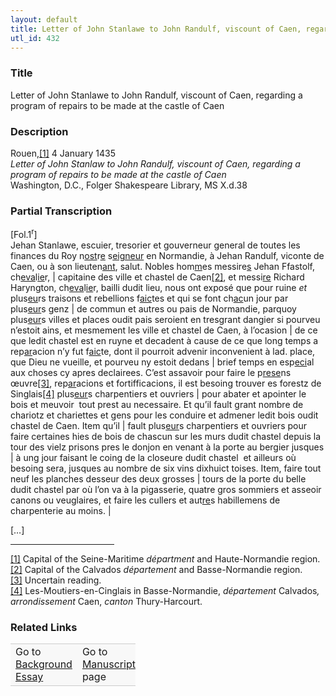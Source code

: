 ```yaml
---  
layout: default  
title: Letter of John Stanlawe to John Randulf, viscount of Caen, regarding a program of repairs to be made at the castle of Caen  
utl_id: 432
---
```


### Title

Letter of John Stanlawe to John Randulf, viscount of Caen, regarding a program of repairs to be made at the castle of Caen

### Description

<p>Rouen,<a href="#_ftn1" name="_ftnref1" title="" id="_ftnref1">[1]</a> 4 January 1435<br /><em>Letter of John Stanlaw to John Randulf, viscount of Caen, regarding a program of repairs to be made at the castle of Caen</em><br />
Washington, D.C., Folger Shakespeare Library, MS X.d.38</p>



### Partial Transcription

<p>[Fol.1<sup>r</sup>]<br />
Jehan Stanlawe, escuier, tresorier et gouverneur general de toutes les finances du Roy n<u>ost</u>r<u>e</u> s<u>eigneur</u> en Normandie, à Jehan Randulf, viconte de Caen, ou à son lieuten<u>ant</u>, salut. Nobles hom<u>m</u>es messire<u>s</u> Jehan Ffastolf, ch<u>eva</u>l<u>ie</u>r, | capitaine des ville et chastel de Caen<a href="#_ftn2" name="_ftnref2" title="" id="_ftnref2">[2]</a>, et messi<u>re</u> Richard Haryngton, ch<u>eva</u>l<u>ie</u>r, bailli dudit lieu, nous ont exposé que pour ruine <em>et</em> plus<u>eu</u>rs traisons et rebellions f<u>aic</u>tes et qui se font ch<u>ac</u>un jour par plus<u>eur</u>s genz | de commun et autres ou pais de Normandie, parquoy plus<u>eur</u>s villes et places oudit pais seroient en tresgrant dangier si pourveu n’estoit ains, et mesmement les ville et chastel de Caen, à l’ocasion | de ce que ledit chastel est en ruyne et decadent à cause de ce que long temps a rep<u>ar</u>acion n’y fut f<u>aic</u>te, dont il pourroit advenir inconvenient à lad. place, que Dieu ne vueille, et pourveu ny estoit dedans | brief temps en esp<u>eci</u>al aux choses cy apres declairees. C’est assavoir pour faire le p<u>rese</u>ns œuvre<a href="#_ftn3" name="_ftnref3" title="" id="_ftnref3">[3]</a>, rep<u>ar</u>acions et fortifficacions, il est besoing trouver es forestz de Singlais<a href="#_ftn4" name="_ftnref4" title="" id="_ftnref4">[4]</a> plus<u>eur</u>s charpentiers et ouvriers | pour abater et apointer le bois et meuvoir  tout prest au necessaire. Et qu’il fault grant nombre de chariotz et chariettes et gens pour les conduire et admener ledit bois oudit chastel de Caen. Item qu’il | fault plus<u>eur</u>s charpentiers et ouvriers pour faire certaines hies de bois de chascun sur les murs dudit chastel depuis la tour des vielz prisons pres le donjon en venant à la porte au bergier jusques | à ung jour faisant le coing de la closeure dudit chastel  et ailleurs où besoing sera, jusques au nombre de six vins dixhuict toises. Item, faire tout neuf les planches desseur des deux grosses | tours de la porte du belle dudit chastel par où l’on va à la pigasserie, quatre gros sommiers et asseoir canons ou veuglaires, et faire les cullers et aut<u>re</u>s habillemens de charpenterie au moins. |</p>
<p>[…]</p>
<div>
<hr align="left" size="1" width="33%" /><div id="ftn1"><a href="#_ftnref1" name="_ftn1" title="" id="_ftn1">[1]</a> Capital of the Seine-Maritime <em>départment</em> and Haute-Normandie region.</div>
<div id="ftn2"><a href="#_ftnref2" name="_ftn2" title="" id="_ftn2">[2]</a> Capital of the Calvados <em>département</em> and Basse-Normandie region.</div>
<div id="ftn3"><a href="#_ftnref3" name="_ftn3" title="" id="_ftn3">[3]</a> Uncertain reading.</div>
<div id="ftn4"><a href="#_ftnref4" name="_ftn4" title="" id="_ftn4">[4]</a> Les-Moutiers-en-Cinglais in Basse-Normandie, <em>département</em> Calvados<em>, arrondissement</em> Caen, <em>canton </em>Thury-Harcourt.</div>
</div>



### Related Links

<table border="0.5" cellpadding="1" cellspacing="1" style="width: 200px; background-color:#F8F8F8;">
    <tbody style="border-color:#ccc">
        <tr style="border-color:#ccc">
            <td>Go to <a href="https://french.newberry.t-pen.org/essay/432" target="_blank">Background Essay</a></td>
            <td>Go to <a href="https://french.newberry.t-pen.org/www/record.html?id=432" target="_blank">Manuscript</a> page</td>
        </tr>
    </tbody>
</table>
